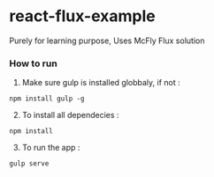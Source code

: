 # react-flux-example
Purely for learning purpose, Uses McFly Flux solution


### How to run

1. Make sure gulp is installed globbaly, if not :
```
npm install gulp -g
```

2. To install all dependecies :
```
npm install
```

3. To run the app :

```
gulp serve
```
